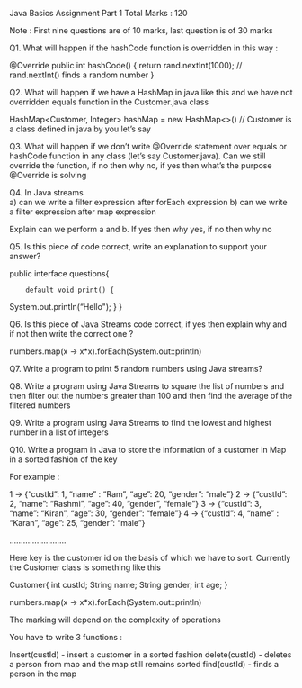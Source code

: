 Java Basics Assignment Part 1		   Total Marks : 120

Note : First nine questions are of 10 marks, last question is of 30 marks 

Q1. What will happen if the hashCode function is overridden in this way :

@Override
public int hashCode() {
   return rand.nextInt(1000);  // rand.nextInt() finds a random number
}

Q2. What will happen if we have a HashMap in java like this and we have not overridden equals function in the Customer.java class 

HashMap<Customer, Integer> hashMap = new HashMap<>() // Customer is a class defined in java by you let’s say

Q3. What will happen if we don’t write @Override statement over equals or hashCode function in any class (let’s say Customer.java). Can we still override the function, if no then why no, if yes then what’s the purpose @Override is solving

Q4. In Java streams  
a) can we write a filter expression after forEach expression 
b) can we write a filter expression after map expression

Explain can we perform a and b. If yes then why yes, if no then why no

Q5. Is this piece of code correct, write an explanation to support your answer?
 
public interface questions{
 
        default void print() {
System.out.println(“Hello");
        }
}
 
Q6. Is this piece of Java Streams code correct, if yes then explain why and if not then write the correct one ?

numbers.map(x -> x*x).forEach(System.out::println)
 
Q7. Write a program to print 5 random numbers using Java streams?
 
Q8. Write a program using Java Streams to square the list of numbers and then filter out the numbers greater than 100 and then find the average of the filtered numbers

Q9.  Write a program using Java Streams to find the lowest and highest number in a list of integers

Q10. Write a program in Java to store the information of a customer in Map in a sorted fashion of the key

For example :
 
1 -> {“custId”: 1, “name” : “Ram”, “age”: 20, “gender”: “male”}
2 -> {“custId”: 2, “name”: “Rashmi”, “age”: 40, “gender”, “female”}
3 -> {“custId”: 3, “name”: “Kiran”, “age”: 30, “gender”: “female”}
4 -> {“custId”: 4, “name” : “Karan”, “age”: 25, “gender”: “male”}
 
…………………….
 
Here key is the customer id on the basis of which we have to sort. Currently the Customer class is something like this
 
Customer{
	int custId;
	String name;
	String gender;
	int age;
}
 
numbers.map(x -> x*x).forEach(System.out::println)
 
The marking will depend on the complexity of operations
 
You have to write 3 functions :
 
Insert(custId) - insert a customer in a sorted fashion
delete(custId) - deletes a person from map and the map still remains sorted
find(custId) - finds a person in the map
